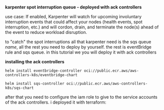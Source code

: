 **karpenter spot interruption queue - deployed with ack controllers**

use case: If enabled, Karpenter will watch for upcoming involuntary interruption events that could affect your nodes (health events, spot interruption, etc.)
and will cordon, drain, and terminate the node(s) ahead of the event to reduce workload disruption. 

to "catch" the spot interruptions all that karpenter need is the sqs queue *name*, all the rest you need to deploy by yourself. 
the rest is eventBridge rule and sqs queue. in this tutorial we you will deploy it with ack controllers


**installing the ack controllers**
```
helm install eventbridge-controller oci://public.ecr.aws/aws-controllers-k8s/eventbridge-chart

helm install sqs-controller oci://public.ecr.aws/aws-controllers-k8s/sqs-chart 

```

after that you need to configure the iam role to give to the service accounts of the ack controllers.
i deployed it with terraform:

```terraform


```
